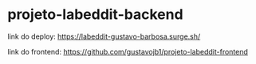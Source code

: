 # projeto-labeddit-backend

link do deploy: https://labeddit-gustavo-barbosa.surge.sh/

link do frontend: https://github.com/gustavojb1/projeto-labeddit-frontend